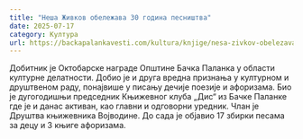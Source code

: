 ```yaml
---
title: "Неша Живков обележава 30 година песништва"
date: 2025-07-17
category: Култура
url: https://backapalankavesti.com/kultura/knjige/nesa-zivkov-obelezava-30-godina-pesnistva/
---
```


Добитник је Октобарске награде Општине Бачка Паланка у области културне делатности. Добио је и друга вредна признања у културном и друштвеном раду, понајвише у писању дечије поезије и афоризама. Био је дугогодишњи председник Књижевног клуба „Дис“ из Бачке Паланке где је и данас активан, као главни и одговорни уредник. Члан је Друштва књижевника Војводине. До сада је објавио 17 збирки песама за децу и 3 књиге афоризама.
